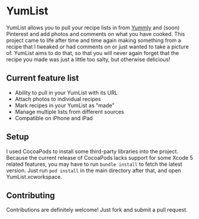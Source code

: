 YumList
==========


YumList allows you to pull your recipe lists in from [Yummly](http://yummly.com) and (soon) Pinterest and add photos and comments on what you have cooked.  This project came to life after time and time again making something from a recipe that I tweaked or had comments on or just wanted to take a picture of.  YumList aims to do that, so that you will never again forget that the recipe you made was just a little too salty, but otherwise delicious!

Current feature list
---------------------

*  Ability to pull in your YumList with its URL
*  Attach photos to individual recipes
*  Mark recipes in your YumList as "made"
*  Manage multiple lists from different sources
*  Compatible on iPhone and iPad

Setup
-----------------

I used CocoaPods to install some third-party libraries into the project.  Because the current release of CocoaPods lacks support for some Xcode 5 related features, you may have to run `bundle install` to fetch the latest version.   Just run `pod install` in the main directory after that, and open YumList.xcworkspace.


Contributing
-----------------
Contributions are definitely welcome!  Just fork and submit a pull request.


